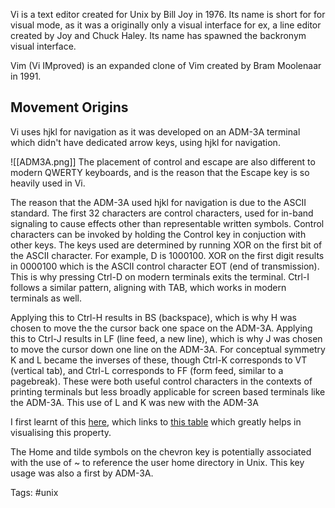 Vi is a text editor created for Unix by Bill Joy in 1976. Its name is short for for visual mode, as it was a originally only a visual interface for ex, a line editor created by Joy and Chuck Haley. Its name has spawned the backronym visual interface.

Vim (Vi IMproved) is an expanded clone of Vim created by Bram Moolenaar in 1991. 

## Movement Origins

Vi uses hjkl for navigation as it was developed on an ADM-3A terminal which didn't have dedicated arrow keys, using hjkl for navigation.

![[ADM3A.png]]
The placement of control and escape are also different to modern QWERTY keyboards, and is the reason that the Escape key is so heavily used in Vi.

The reason that the ADM-3A used hjkl for navigation is due to the ASCII standard.  The first 32 characters are control characters, used for in-band signaling to cause effects other than representable written symbols. Control characters can be invoked by holding the Control key in conjuction with other keys. The keys used are determined by running XOR on the first bit of the ASCII character.  For example, D is 1000100.  XOR on the first digit results in 0000100 which is the ASCII control character EOT (end of transmission).  This is why pressing Ctrl-D on modern terminals exits the terminal. Ctrl-I follows a similar pattern, aligning with TAB, which  works in modern terminals as well.

Applying this to Ctrl-H results in BS (backspace), which is why H was chosen to move the the cursor back one space on the ADM-3A. Applying this to Ctrl-J results in LF (line feed, a new line), which is why J was chosen to move the cursor down one line on the ADM-3A. For conceptual symmetry K and L became the inverses of these, though Ctrl-K corresponds to VT (vertical tab), and Ctrl-L corresponds to FF (form feed, similar to a pagebreak).  These were both useful control characters in the contexts of printing terminals but less  broadly applicable for screen based terminals like the ADM-3A. This use of L and K was new with the ADM-3A

I first learnt of this [here](https://twitter.com/hillelogram/status/1326600125569961991), which links to [this table](https://sltls.org/ASCII) which greatly helps in visualising this property.

The Home and tilde symbols on the chevron key is potentially associated with the use of ~ to reference the user home directory in Unix. This key usage was also a first by ADM-3A.

Tags: #unix
